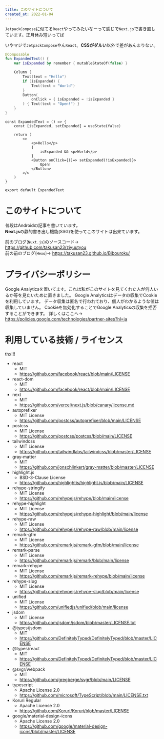 ```yaml
---
title: このサイトについて
created_at: 2022-01-04
---
```


`JetpackCompose`に似てる`React`やってみたいなーって感じで`Next.js`で書き直しています。正月休み短いってば

いやマジで`JetpackCompose`やん`React`。**CSSがダルい**以外で差があんまりない。

```kotlin
@Composable
fun ExpandedText() {
    var isExpanded by remember { mutableStateOf(false) }

    Column {
        Text(text = "Hello")
        if (isExpanded) {
            Text(text = "World")
        }
        Button(
            onClick = { isExpanded = !isExpanded }
        ) { Text(text = "Open!") }
    }
}
```

```tsx
const ExpandedText = () => {
    const [isExpanded, setExpanded] = useState(false)

    return (
        <>
            <p>Hello</p>
            {
                isExpanded && <p>World</p>
            }
            <Button onClick={()=> setExpanded(!isExpanded)}>
                Open!
            </Button>
        </>
    )
}

export default ExpandedText
```

# このサイトについて
普段はAndroidの記事を書いています。  
**Next.js**の静的書き出し機能(SSG)を使ってこのサイトは出来ています。

前のブログ(`Nuxt.js`)のソースコード→ https://github.com/takusan23/ziyuutyou  
前の前のブログ(`Hexo`)→ https://takusan23.github.io/Bibouroku/

# プライバシーポリシー

Google Analyticsを置いてます。これは私がこのサイトを見てくれた人が何人いるか等を見たいために置きました。
Google Analyticsはデータの収集でCookieを利用しています。
データ収集は匿名で行われており、個人がわかるような値は収集していません。
Cookieを無効化することでGoogle Analyticsの収集を拒否することができます。
詳しくはここへ→ https://policies.google.com/technologies/partner-sites?hl=ja

# 利用している技術 / ライセンス
thx!!!

- react
    - MIT
    - https://github.com/facebook/react/blob/main/LICENSE
- react-dom
    - MIT
    - https://github.com/facebook/react/blob/main/LICENSE
- next
    - MIT
    - https://github.com/vercel/next.js/blob/canary/license.md
- autoprefixer
    - MIT License
    - https://github.com/postcss/autoprefixer/blob/main/LICENSE
- postcss
    - MIT License
    - https://github.com/postcss/postcss/blob/main/LICENSE
- tailwindcss
    - MIT License
    - https://github.com/tailwindlabs/tailwindcss/blob/master/LICENSE
- gray-matter
    - MIT
    - https://github.com/jonschlinkert/gray-matter/blob/master/LICENSE
- highlight.js
    - BSD-3-Clause License
    - https://github.com/highlightjs/highlight.js/blob/main/LICENSE
- rehype-stringify
    - MIT License
    - https://github.com/rehypejs/rehype/blob/main/license
- rehype-highlight
    - MIT License
    - https://github.com/rehypejs/rehype-highlight/blob/main/license
- rehype-raw
    - MIT License
    - https://github.com/rehypejs/rehype-raw/blob/main/license
- remark-gfm
    - MIT License
    - https://github.com/remarkjs/remark-gfm/blob/main/license
- remark-parse
    - MIT License
    - https://github.com/remarkjs/remark/blob/main/license
- remark-rehype
    - MIT License
    - https://github.com/remarkjs/remark-rehype/blob/main/license
- rehype-slug
    - MIT License
    - https://github.com/rehypejs/rehype-slug/blob/main/license
- unified
    - MIT License
    - https://github.com/unifiedjs/unified/blob/main/license
- jsdom
    - MIT License
    - https://github.com/jsdom/jsdom/blob/master/LICENSE.txt
- @types/jsdom
    - MIT
    - https://github.com/DefinitelyTyped/DefinitelyTyped/blob/master/LICENSE
- @types/react
    - MIT
    - https://github.com/DefinitelyTyped/DefinitelyTyped/blob/master/LICENSE
- @svgr/webpack
    - MIT
    - https://github.com/gregberge/svgr/blob/main/LICENSE
- typescript
    - Apache License 2.0
    - https://github.com/microsoft/TypeScript/blob/main/LICENSE.txt
 - Koruri Regular
    - Apache License 2.0
    - https://github.com/Koruri/Koruri/blob/master/LICENSE
- google/material-design-icons
    - Apache License 2.0
    - https://github.com/google/material-design-icons/blob/master/LICENSE